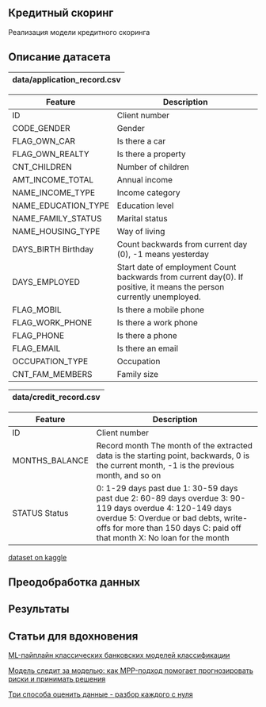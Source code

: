 ## Кредитный скоринг

Реализация модели кредитного скоринга

## Описание датасета


| data/application_record.csv |
|--------------------|

| Feature | Description |
|----------|----------|
| ID | Client number |
| CODE_GENDER	| Gender |
| FLAG_OWN_CAR | Is there a car	|
| FLAG_OWN_REALTY	| Is there a property	|
| CNT_CHILDREN	| Number of children	|
| AMT_INCOME_TOTAL	| Annual income	|
| NAME_INCOME_TYPE	| Income category	|
| NAME_EDUCATION_TYPE	| Education level	|
| NAME_FAMILY_STATUS	| Marital status	|
| NAME_HOUSING_TYPE	| Way of living	|
| DAYS_BIRTH	Birthday	| Count backwards from current day (0), -1 means yesterday |
| DAYS_EMPLOYED	| Start date of employment	Count backwards from current day(0). If positive, it means the person currently unemployed. |
| FLAG_MOBIL	| Is there a mobile phone	|
| FLAG_WORK_PHONE	| Is there a work phone	|
| FLAG_PHONE	| Is there a phone |
| FLAG_EMAIL	| Is there an email	|
| OCCUPATION_TYPE	| Occupation	|
| CNT_FAM_MEMBERS	| Family size |


| data/credit_record.csv |
|--------------------|

| Feature | Description |
|----------|----------|
| ID | Client number |
| MONTHS_BALANCE	| Record month	The month of the extracted data is the starting point, backwards, 0 is the current month, -1 is the previous month, and so on |
| STATUS	Status	| 0: 1-29 days past due 1: 30-59 days past due 2: 60-89 days overdue 3: 90-119 days overdue 4: 120-149 days overdue 5: Overdue or bad debts, write-offs for more than 150 days C: paid off that month X: No loan for the month |

[dataset on kaggle](https://www.kaggle.com/datasets/rikdifos/credit-card-approval-prediction)

## Преодобработка данных

## Результаты 

## Статьи для вдохновения

[ML-пайплайн классических банковских моделей классификации](https://habr.com/ru/companies/vtb/articles/725928/)

[Модель следит за моделью: как MPP-подход помогает прогнозировать риски и принимать решения](https://habr.com/ru/companies/vtb/articles/505892/)

[Три способа оценить данные - разбор каждого с нуля](https://dzen.ru/a/ZugQ6etOIHBDpnEM)
